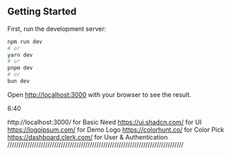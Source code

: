 ## Getting Started
First, run the development server:
```bash
npm run dev
# or
yarn dev
# or
pnpm dev
# or
bun dev
```
Open [http://localhost:3000](http://localhost:3000) with your browser to see the result.

<!--
git init
git add README.md
git commit -m "first commit"
git branch -M main
git push -u origin main
///////////
…or push an existing repository from the command line
git remote add origin
git branch -M main
git push -u origin main
-->
6:40

<!-- Website usefull for this projects and uploding data and information  -->
http://localhost:3000/ for Basic Need 
https://ui.shadcn.com/ for UI
https://logoipsum.com/ for Demo Logo
https://colorhunt.co/ for Color Pick
https://dashboard.clerk.com/ for User & Authentication
///////////////////////////////////////////////////////////////////////////////